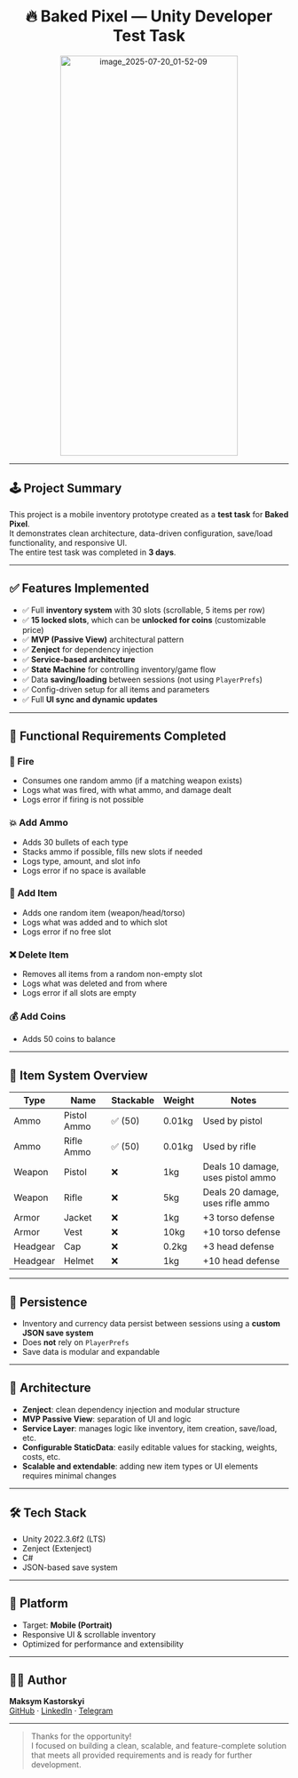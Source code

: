 <h1 align="center">🔥 Baked Pixel — Unity Developer Test Task</h1>

<p align="center">
  <img width="320" height="720" alt="image_2025-07-20_01-52-09" src="https://github.com/user-attachments/assets/81b7073f-875b-4b83-af16-9c58a0a44e1d" />
</p>

---

## 🕹 Project Summary

This project is a mobile inventory prototype created as a **test task** for **Baked Pixel**.  
It demonstrates clean architecture, data-driven configuration, save/load functionality, and responsive UI.  
The entire test task was completed in **3 days**.

---

## ✅ Features Implemented

- ✅ Full **inventory system** with 30 slots (scrollable, 5 items per row)
- ✅ **15 locked slots**, which can be **unlocked for coins** (customizable price)
- ✅ **MVP (Passive View)** architectural pattern
- ✅ **Zenject** for dependency injection
- ✅ **Service-based architecture**
- ✅ **State Machine** for controlling inventory/game flow
- ✅ Data **saving/loading** between sessions (not using `PlayerPrefs`)
- ✅ Config-driven setup for all items and parameters
- ✅ Full **UI sync and dynamic updates**

---

## 💼 Functional Requirements Completed

### 🔫 Fire
- Consumes one random ammo (if a matching weapon exists)
- Logs what was fired, with what ammo, and damage dealt
- Logs error if firing is not possible

### 💥 Add Ammo
- Adds 30 bullets of each type
- Stacks ammo if possible, fills new slots if needed
- Logs type, amount, and slot info
- Logs error if no space is available

### 🎁 Add Item
- Adds one random item (weapon/head/torso)
- Logs what was added and to which slot
- Logs error if no free slot

### ❌ Delete Item
- Removes all items from a random non-empty slot
- Logs what was deleted and from where
- Logs error if all slots are empty

### 💰 Add Coins
- Adds 50 coins to balance

---

## 🧩 Item System Overview

| Type       | Name             | Stackable | Weight | Notes                          |
|------------|------------------|-----------|--------|--------------------------------|
| Ammo       | Pistol Ammo      | ✅ (50)   | 0.01kg | Used by pistol                 |
| Ammo       | Rifle Ammo       | ✅ (50)   | 0.01kg | Used by rifle                  |
| Weapon     | Pistol           | ❌        | 1kg    | Deals 10 damage, uses pistol ammo |
| Weapon     | Rifle            | ❌        | 5kg    | Deals 20 damage, uses rifle ammo  |
| Armor      | Jacket           | ❌        | 1kg    | +3 torso defense               |
| Armor      | Vest             | ❌        | 10kg   | +10 torso defense              |
| Headgear   | Cap              | ❌        | 0.2kg  | +3 head defense                |
| Headgear   | Helmet           | ❌        | 1kg    | +10 head defense               |

---

## 💾 Persistence

- Inventory and currency data persist between sessions using a **custom JSON save system**
- Does **not** rely on `PlayerPrefs`
- Save data is modular and expandable

---

## 🧠 Architecture

- **Zenject**: clean dependency injection and modular structure
- **MVP Passive View**: separation of UI and logic
- **Service Layer**: manages logic like inventory, item creation, save/load, etc.
- **Configurable StaticData**: easily editable values for stacking, weights, costs, etc.
- **Scalable and extendable**: adding new item types or UI elements requires minimal changes

---

## 🛠 Tech Stack

- Unity 2022.3.6f2 (LTS)
- Zenject (Extenject)
- C#
- JSON-based save system

---

## 📱 Platform

- Target: **Mobile (Portrait)**
- Responsive UI & scrollable inventory
- Optimized for performance and extensibility

---

## 🧑‍💻 Author

**Maksym Kastorskyi**  
[GitHub](https://github.com/Olsney) · [LinkedIn](https://linkedin.com/in/maksym-kastorskyi) · [Telegram](https://t.me/M_Kast)

---

> Thanks for the opportunity!  
> I focused on building a clean, scalable, and feature-complete solution that meets all provided requirements and is ready for further development.
